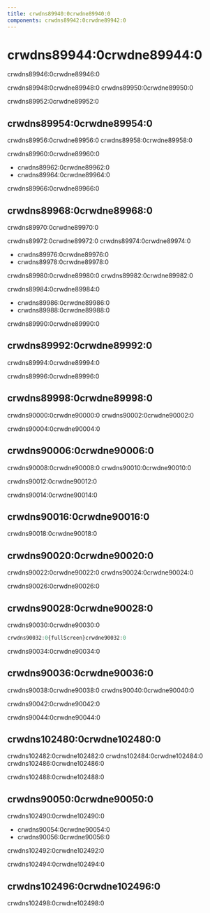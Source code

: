 ```yaml
---
title: crwdns89940:0crwdne89940:0
components: crwdns89942:0crwdne89942:0
---
```


# crwdns89944:0crwdne89944:0

<p class="description">crwdns89946:0crwdne89946:0</p>

crwdns89948:0crwdne89948:0 crwdns89950:0crwdne89950:0

crwdns89952:0crwdne89952:0

## crwdns89954:0crwdne89954:0

crwdns89956:0crwdne89956:0 crwdns89958:0crwdne89958:0

crwdns89960:0crwdne89960:0

- crwdns89962:0crwdne89962:0
- crwdns89964:0crwdne89964:0

crwdns89966:0crwdne89966:0

## crwdns89968:0crwdne89968:0

crwdns89970:0crwdne89970:0

crwdns89972:0crwdne89972:0 crwdns89974:0crwdne89974:0

- crwdns89976:0crwdne89976:0
- crwdns89978:0crwdne89978:0

crwdns89980:0crwdne89980:0 crwdns89982:0crwdne89982:0

crwdns89984:0crwdne89984:0

- crwdns89986:0crwdne89986:0
- crwdns89988:0crwdne89988:0

crwdns89990:0crwdne89990:0

## crwdns89992:0crwdne89992:0

crwdns89994:0crwdne89994:0

crwdns89996:0crwdne89996:0

## crwdns89998:0crwdne89998:0

crwdns90000:0crwdne90000:0 crwdns90002:0crwdne90002:0

crwdns90004:0crwdne90004:0

## crwdns90006:0crwdne90006:0

crwdns90008:0crwdne90008:0 crwdns90010:0crwdne90010:0

crwdns90012:0crwdne90012:0

crwdns90014:0crwdne90014:0

## crwdns90016:0crwdne90016:0

crwdns90018:0crwdne90018:0

## crwdns90020:0crwdne90020:0

crwdns90022:0crwdne90022:0 crwdns90024:0crwdne90024:0

crwdns90026:0crwdne90026:0

## crwdns90028:0crwdne90028:0

crwdns90030:0crwdne90030:0

```jsx
crwdns90032:0{fullScreen}crwdne90032:0
```

crwdns90034:0crwdne90034:0

## crwdns90036:0crwdne90036:0

crwdns90038:0crwdne90038:0 crwdns90040:0crwdne90040:0

crwdns90042:0crwdne90042:0

crwdns90044:0crwdne90044:0

## crwdns102480:0crwdne102480:0

crwdns102482:0crwdne102482:0 crwdns102484:0crwdne102484:0 crwdns102486:0crwdne102486:0

crwdns102488:0crwdne102488:0

## crwdns90050:0crwdne90050:0

crwdns102490:0crwdne102490:0

- crwdns90054:0crwdne90054:0
- crwdns90056:0crwdne90056:0

crwdns102492:0crwdne102492:0

crwdns102494:0crwdne102494:0

## crwdns102496:0crwdne102496:0

crwdns102498:0crwdne102498:0